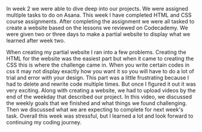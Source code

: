 In week 2 we were able to dive deep into our projects. We were assigned multiple tasks to do on Asana. This week I have completed HTML and CSS course assignments. After completing the assignment we were all tasked to create a website based on the lessons we reviewed on Codecademy. We were given two or three days to make a partial website to display what we learned after week two.

When creating my partial website I ran into a few problems. Creating the HTML for the website was the easiest part but when it came to creating the CSS this is where the challenge came in. When you write certain codes in css it may not display exactly how you want it so you will have to do a lot of trial and error with your design. This part was a little frustrating because I had to delete and rewrite code multiple times. But once I figured it out it was very exciting. 
Along with creating a website, we had to upload videos by the end of the weekday that described our project. In this video, we discussed the weekly goals that we finished and what things we found challenging. Then we discussed what we are expecting to complete for next week's task. Overall this week was stressful, but I learned a lot and look forward to continuing my coding journey. 
